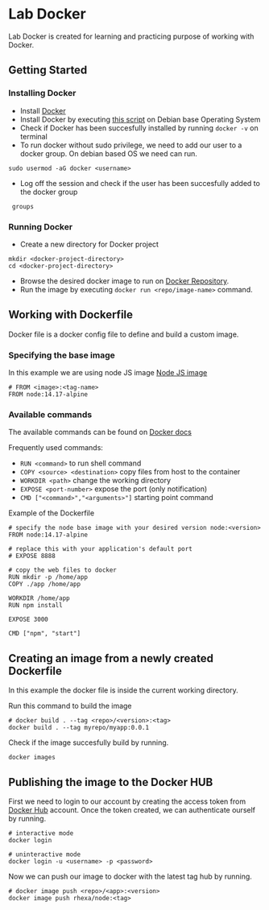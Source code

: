 # Lab Docker

Lab Docker is created for learning and practicing purpose of working with Docker.

## Getting Started

### Installing Docker
  - Install [Docker](https://docs.docker.com/get-docker/)
  - Install Docker by executing [this script](https://github.com/rhexa/dockerExercise21-8-1/blob/main/apt/docker.sh) on Debian base Operating System
  - Check if Docker has been succesfully installed by running `docker -v` on terminal
  - To run docker without sudo privilege, we need to add our user to a docker group. On debian based OS we need can run.
```
sudo usermod -aG docker <username>
```
  - Log off the session and check if the user has been succesfully added to the docker group
```
 groups 
```

### Running Docker
- Create a new directory for Docker project
```
mkdir <docker-project-directory>
cd <docker-project-directory>
```
- Browse the desired docker image to run on [Docker Repository](https://hub.docker.com/). 
- Run the image by executing `docker run <repo/image-name>` command.

## Working with Dockerfile
Docker file is a docker config file to define and build a custom image.

### Specifying the base image
In this example we are using node JS image [Node JS image](https://hub.docker.com/_/node)
```
# FROM <image>:<tag-name>
FROM node:14.17-alpine
```
### Available commands
The available commands can be found on [Docker docs](https://docs.docker.com/engine/reference/builder/)

Frequently used commands:
- `RUN <command>` to run shell command
- `COPY <source> <destination>` copy files from host to the container
- `WORKDIR <path>` change the working directory
- `EXPOSE <port-number>` expose the port (only notification)
- `CMD ["<command>","<arguments>"]` starting point command

Example of the Dockerfile
```
# specify the node base image with your desired version node:<version>
FROM node:14.17-alpine

# replace this with your application's default port
# EXPOSE 8888

# copy the web files to docker
RUN mkdir -p /home/app
COPY ./app /home/app

WORKDIR /home/app
RUN npm install

EXPOSE 3000

CMD ["npm", "start"]
```

## Creating an image from a newly created Dockerfile
In this example the docker file is inside the current working directory.

Run this command to build the image
```
# docker build . --tag <repo>/<version>:<tag>
docker build . --tag myrepo/myapp:0.0.1
```
Check if the image succesfully build by running.
```
docker images
```

## Publishing the image to the Docker HUB
First we need to login to our account by creating the access token from [Docker Hub](https://hub.docker.com/settings/security) account. Once the token created, we can authenticate ourself by running.
```
# interactive mode
docker login

# uninteractive mode
docker login -u <username> -p <password>
```
<!-- 
Creating a tag for the image
```
docker push rhexa/node
```  -->
Now we can push our image to docker with the latest tag hub by running.
```
# docker image push <repo>/<app>:<version>
docker image push rhexa/node:<tag>
```